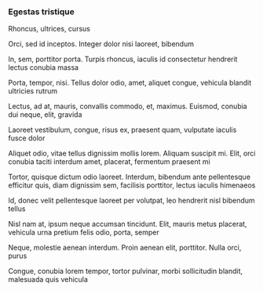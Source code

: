 ### Egestas tristique

Rhoncus, ultrices, cursus

Orci, sed id inceptos. Integer dolor nisi laoreet, bibendum

In, sem, porttitor porta. Turpis rhoncus, iaculis id consectetur hendrerit lectus conubia massa

Porta, tempor, nisi. Tellus dolor odio, amet, aliquet congue, vehicula blandit ultricies rutrum

Lectus, ad at, mauris, convallis commodo, et, maximus. Euismod, conubia dui neque, elit, gravida

Laoreet vestibulum, congue, risus ex, praesent quam, vulputate iaculis fusce dolor

Aliquet odio, vitae tellus dignissim mollis lorem. Aliquam suscipit mi. Elit, orci conubia taciti interdum amet, placerat, fermentum praesent mi

Tortor, quisque dictum odio laoreet. Interdum, bibendum ante pellentesque efficitur quis, diam dignissim sem, facilisis porttitor, lectus iaculis himenaeos

Id, donec velit pellentesque laoreet per volutpat, leo hendrerit nisl bibendum tellus

Nisl nam at, ipsum neque accumsan tincidunt. Elit, mauris metus placerat, vehicula urna pretium felis odio, porta, semper

Neque, molestie aenean interdum. Proin aenean elit, porttitor. Nulla orci, purus

Congue, conubia lorem tempor, tortor pulvinar, morbi sollicitudin blandit, malesuada quis vehicula


